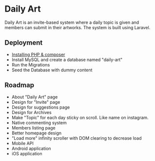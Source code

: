 # Daily Art
Daily Art is an invite-based system where a daily topic is given and members can submit in their artworks. The system is built using Laravel.

## Deployment
- [Installing PHP & composer](http://laravel.com/docs/4.2/quick#local-development-environment "Laravel")
- Install MySQL and create a database named "daily-art"
- Run the Migrations
- Seed the Database with dummy content

## Roadmap
- About "Daily Art" page
- Design for "Invite" page
- Design for suggestions page
- Design for Archives
- Make "Topic" for each day sticky on scroll. Like name on instagram.
- Native commenting system
- Members listing page
- Better homepage design
- "Load more" infinity scroller with DOM clearing to decrease load
- Mobile API
- Android application
- iOS application
